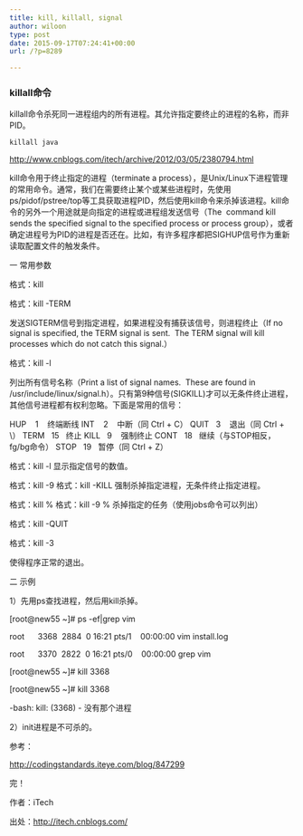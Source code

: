 ```yaml
---
title: kill, killall, signal
author: wiloon
type: post
date: 2015-09-17T07:24:41+00:00
url: /?p=8289

---
```


### killall命令
killall命令杀死同一进程组内的所有进程。其允许指定要终止的进程的名称，而非PID。
  
    killall java

http://www.cnblogs.com/itech/archive/2012/03/05/2380794.html

kill命令用于终止指定的进程（terminate a process），是Unix/Linux下进程管理的常用命令。通常，我们在需要终止某个或某些进程时，先使用ps/pidof/pstree/top等工具获取进程PID，然后使用kill命令来杀掉该进程。kill命令的另外一个用途就是向指定的进程或进程组发送信号（The  command kill sends the specified signal to the specified process or process group），或者确定进程号为PID的进程是否还在。比如，有许多程序都把SIGHUP信号作为重新读取配置文件的触发条件。
  
一 常用参数
  
格式：kill <pid>
  
格式：kill -TERM <pid>
  
发送SIGTERM信号到指定进程，如果进程没有捕获该信号，则进程终止（If no signal is specified, the TERM signal is sent.  The TERM signal will kill processes which do not catch this signal.）

格式：kill -l
  
列出所有信号名称（Print a list of signal names.  These are found in /usr/include/linux/signal.h）。只有第9种信号(SIGKILL)才可以无条件终止进程，其他信号进程都有权利忽略。下面是常用的信号：

HUP    1    终端断线
INT    2    中断（同 Ctrl + C）
QUIT   3    退出（同 Ctrl + \）
TERM   15   终止
KILL   9    强制终止
CONT   18   继续（与STOP相反， fg/bg命令）
STOP   19   暂停（同 Ctrl + Z）

格式：kill -l <signame>
显示指定信号的数值。

格式：kill -9 <pid>
格式：kill -KILL <pid>
强制杀掉指定进程，无条件终止指定进程。

格式：kill %<jobid>
格式：kill -9 %<jobid>
杀掉指定的任务（使用jobs命令可以列出）

格式：kill -QUIT <pid>

格式：kill -3 <pid>

使得程序正常的退出。


二 示例

1）先用ps查找进程，然后用kill杀掉。
  
[root@new55 ~]# ps -ef|grep vim
  
root      3368  2884  0 16:21 pts/1    00:00:00 vim install.log
  
root      3370  2822  0 16:21 pts/0    00:00:00 grep vim
  
[root@new55 ~]# kill 3368
  
[root@new55 ~]# kill 3368
  
-bash: kill: (3368) - 没有那个进程

2）init进程是不可杀的。
  
参考：
  
http://codingstandards.iteye.com/blog/847299
  
完！

作者：iTech
  
出处：http://itech.cnblogs.com/